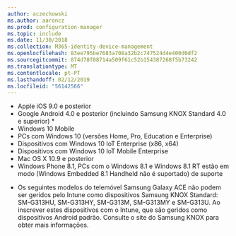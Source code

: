 ```yaml
---
author: aczechowski
ms.author: aaroncz
ms.prod: configuration-manager
ms.topic: include
ms.date: 11/30/2018
ms.collection: M365-identity-device-management
ms.openlocfilehash: 83ee795be7683a708a32b2c747524d4e400d0df2
ms.sourcegitcommit: 874d78f08714a509f61c52b154387268f5b73242
ms.translationtype: MT
ms.contentlocale: pt-PT
ms.lasthandoff: 02/12/2019
ms.locfileid: "56142566"
---
```

- Apple iOS 9.0 e posterior
- Google Android 4.0 e posterior (incluindo Samsung KNOX Standard 4.0 e superior) *
- Windows 10 Mobile
- PCs com Windows 10 (versões Home, Pro, Education e Enterprise)
- Dispositivos com Windows 10 IoT Enterprise (x86, x64)
- Dispositivos com Windows 10 IoT Mobile Enterprise
- Mac OS X 10.9 e posterior
- Windows Phone 8.1, PCs com o Windows 8.1 e Windows 8.1 RT estão em modo (Windows Embedded 8.1 Handheld não é suportado) de suporte

* Os seguintes modelos do telemóvel Samsung Galaxy ACE não podem ser geridos pelo Intune como dispositivos Samsung KNOX Standard: SM-G313HU, SM-G313HY, SM-G313M, SM-G313MY e SM-G313U. Ao inscrever estes dispositivos com o Intune, que são geridos como dispositivos Android padrão. Consulte o site do Samsung KNOX para obter mais informações.
